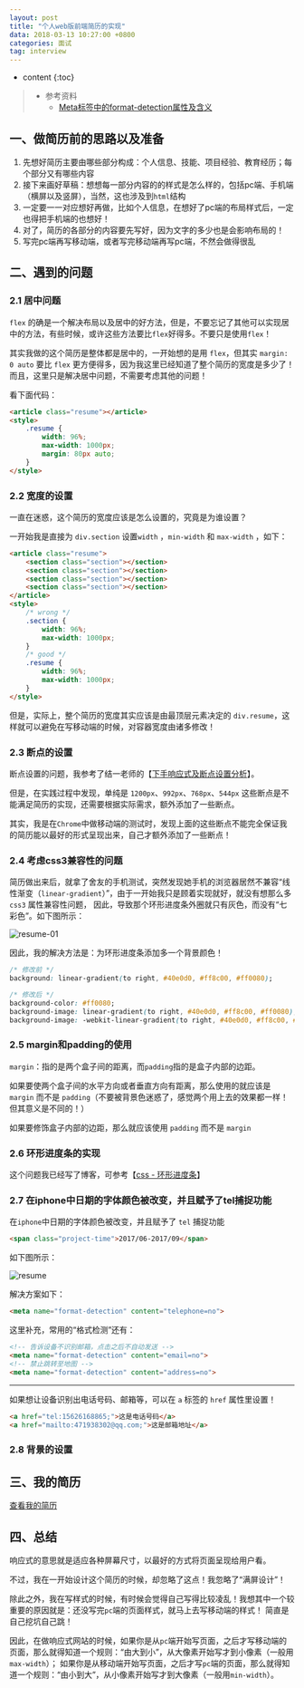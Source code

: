 ```yaml
---
layout: post
title: "个人web版前端简历的实现"
data: 2018-03-13 10:27:00 +0800
categories: 面试
tag: interview
---
```

* content
{:toc}

> * 参考资料
>   * [Meta标签中的format-detection属性及含义](https://www.2cto.com/kf/201611/567917.html)

<!-- more -->


## 一、做简历前的思路以及准备

1. 先想好简历主要由哪些部分构成：个人信息、技能、项目经验、教育经历；每个部分又有哪些内容
2. 接下来画好草稿：想想每一部分内容的的样式是怎么样的，包括pc端、手机端（横屏以及竖屏），当然，这也涉及到`html`结构
3. 一定要一一对应想好再做，比如个人信息，在想好了pc端的布局样式后，一定也得把手机端的也想好！
4. 对了，简历的各部分的内容要先写好，因为文字的多少也是会影响布局的！
5. 写完pc端再写移动端，或者写完移动端再写pc端，不然会做得很乱


## 二、遇到的问题

### 2.1 居中问题

`flex` 的确是一个解决布局以及居中的好方法，但是，不要忘记了其他可以实现居中的方法，有些时候，或许这些方法要比`flex`好得多。不要只是使用`flex`！

其实我做的这个简历是整体都是居中的，一开始想的是用 `flex`，但其实 `margin: 0 auto` 要比 `flex` 更方便得多，因为我这里已经知道了整个简历的宽度是多少了！
而且，这里只是解决居中问题，不需要考虑其他的问题！

看下面代码：

```html
<article class="resume"></article>
<style>
    .resume {
        width: 96%;
        max-width: 1000px;
        margin: 80px auto;
    }
</style>
```

### 2.2 宽度的设置

一直在迷惑，这个简历的宽度应该是怎么设置的，究竟是为谁设置？

一开始我是直接为 `div.section`  设置`width` ，`min-width` 和 `max-width` ，如下：

```html
<article class="resume">
    <section class="section"></section>
    <section class="section"></section>
    <section class="section"></section>
    <section class="section"></section>
</article>
<style>
    /* wrong */
    .section {
        width: 96%;
        max-width: 1000px;
    }
    /* good */
    .resume {
        width: 96%;
        max-width: 1000px;
    }
</style>
```

但是，实际上，整个简历的宽度其实应该是由最顶层元素决定的 `div.resume`，这样就可以避免在写移动端的时候，对容器宽度由诸多修改！

### 2.3 断点的设置

断点设置的问题，我参考了结一老师的【[下手响应式及断点设置分析](http://imweb.io/topic/56dff5121a5f05dc506430da)】。

但是，在实践过程中发现，单纯是 `1200px`、`992px`、`768px`、`544px` 这些断点是不能满足简历的实现，还需要根据实际需求，额外添加了一些断点。

其实，我是在`Chrome`中做移动端的测试时，发现上面的这些断点不能完全保证我的简历能以最好的形式呈现出来，自己才额外添加了一些断点！

### 2.4 考虑css3兼容性的问题

简历做出来后，就拿了舍友的手机测试，突然发现她手机的浏览器居然不兼容“线性渐变（`linear-gradient`）”，由于一开始我只是顾着实现就好，就没有想那么多`css3` 属性兼容性问题，
因此，导致那个环形进度条外圈就只有灰色，而没有“七彩色”。如下图所示：

![resume-01](/styles/images/resume/resume-01.jpg)

因此，我的解决方法是：为环形进度条添加多一个背景颜色！

```css
/* 修改前 */
background: linear-gradient(to right, #40e0d0, #ff8c00, #ff0080);

/* 修改后 */
background-color: #ff0080;
background-image: linear-gradient(to right, #40e0d0, #ff8c00, #ff0080);
background-image: -webkit-linear-gradient(to right, #40e0d0, #ff8c00, #ff0080);
```

### 2.5 margin和padding的使用

`margin`：指的是两个盒子间的距离，而`padding`指的是盒子内部的边距。

如果要使两个盒子间的水平方向或者垂直方向有距离，那么使用的就应该是 `margin` 而不是 `padding`（不要被背景色迷惑了，感觉两个用上去的效果都一样！但其意义是不同的！）

如果要修饰盒子内部的边距，那么就应该使用 `padding` 而不是 `margin`

### 2.6 环形进度条的实现

这个问题我已经写了博客，可参考【[css - 环形进度条](http://www.jmazm.com/2018/03/12/css-circle-progress/)】

### 2.7 在iphone中日期的字体颜色被改变，并且赋予了tel捕捉功能

在`iphone`中日期的字体颜色被改变，并且赋予了 `tel` 捕捉功能

```html
<span class="project-time">2017/06-2017/09</span>
```

如下图所示：

![resume](/styles/images/resume/resume-02.jpg)

解决方案如下：

```html
<meta name="format-detection" content="telephone=no">
```

这里补充，常用的“格式检测”还有：

```html
<!-- 告诉设备不识别邮箱，点击之后不自动发送 -->
<meta name="format-detection" content="email=no">
<!-- 禁止跳转至地图 -->
<meta name="format-detection" content="address=no">
```

---

如果想让设备识别出电话号码、邮箱等，可以在 `a` 标签的 `href` 属性里设置！

```html
<a href="tel:15626168865;">这是电话号码</a>
<a href="mailto:471938302@qq.com;">这是邮箱地址</a>
```

### 2.8 背景的设置



## 三、我的简历

[查看我的简历](/effects/demo/resume/v5/index.html)

## 四、总结

响应式的意思就是适应各种屏幕尺寸，以最好的方式将页面呈现给用户看。

不过，我在一开始设计这个简历的时候，却忽略了这点！我忽略了“满屏设计”！

除此之外，我在写样式的时候，有时候会觉得自己写得比较凌乱！我想其中一个较重要的原因就是：还没写完`pc`端的页面样式，就马上去写移动端的样式！
简直是自己挖坑自己跳！

因此，在做响应式网站的时候，如果你是从`pc`端开始写页面，之后才写移动端的页面，那么就得知道一个规则：“由大到小”，从大像素开始写才到小像素（一般用`max-width`）；
如果你是从移动端开始写页面，之后才写`pc`端的页面，那么就得知道一个规则：“由小到大”，从小像素开始写才到大像素（一般用`min-width`）。




